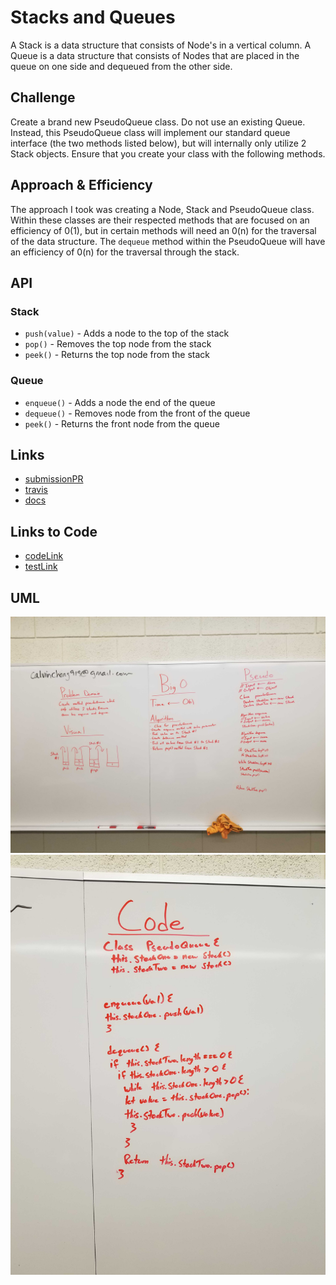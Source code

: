 # Stacks and Queues
A Stack is a data structure that consists of Node's in a vertical column. A Queue is a data structure that consists of Nodes that are placed in the queue on one side and dequeued from the other side.

## Challenge
Create a brand new PseudoQueue class. Do not use an existing Queue. Instead, this PseudoQueue class will implement our standard queue interface (the two methods listed below), but will internally only utilize 2 Stack objects. Ensure that you create your class with the following methods.

## Approach & Efficiency
The approach I took was creating a Node, Stack and PseudoQueue class. Within these classes are their respected methods that are focused on an efficiency of 0(1), but in certain methods will need an 0(n) for the traversal of the data structure. The `dequeue` method within the PseudoQueue will have an efficiency of 0(n) for the traversal through the stack.

## API

### Stack
* `push(value)` - Adds a node to the top of the stack
* `pop()` - Removes the top node from the stack
* `peek()` - Returns the top node from the stack

### Queue
* `enqueue()` - Adds a node the end of the queue
* `dequeue()` - Removes node from the front of the queue
* `peek()` - Returns the front node from the queue

## Links
* [submissionPR](https://github.com/trevorthompson-401-advanced-javascript/data-structures-and-algorithms/pull/16)
* [travis](https://travis-ci.com/trevorthompson-401-advanced-javascript/data-structures-and-algorithms/builds/145280014)
* [docs](/docs)

## Links to Code
* [codeLink](queue-with-stacks.js)
* [testLink](__tests__/queue-with-stacks.test.js)


## UML
![pseudoQueue](assets/whiteboard.jpg)
![pseudoQueue](assets/whiteboard2.jpg)
